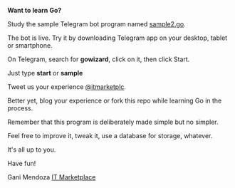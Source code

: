 **Want to learn Go?**

Study the sample Telegram bot program named [sample2.go](https://github.com/ibmendoza/go-examples/blob/master/bot/sample2.go). 

The bot is live. Try it by downloading Telegram app on your desktop, tablet or smartphone.

On Telegram, search for **gowizard**, click on it, then click Start.

Just type **start** or **sample**

Tweet us your experience [@itmarketplc](https://twitter.com/itmarketplc).

Better yet, blog your experience or fork this repo while learning Go in the process.

Remember that this program is deliberately made simple but no simpler.

Feel free to improve it, tweak it, use a database for storage, whatever.

It's all up to you.

Have fun!

Gani Mendoza
[IT Marketplace](https://itmarketplc.wordpress.com)
